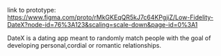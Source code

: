 link to prototype:
https://www.figma.com/proto/rMkGKEqQR5kJ7c64KPgjiZ/Low-Fidelity-DateX?node-id=76%3A123&scaling=scale-down&page-id=0%3A1

DateX is a dating app meant to randomly match people with the goal of developing personal,cordial or romantic relationships. 

